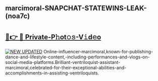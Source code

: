 ## marcimoral-SNAPCHAT-STATEWINS-LEAK-(noa7c)


# <h2><a href="https://mediaupload.pro?-20M">🔗👉 🔴 Private-P𝚑ot𝚘𝚜-V𝚒d𝚎o</a></h2>

[![NEW UPDATED](https://i.imgur.com/0qMVB7G.gif)](https://mediaupload.pro?-20M)
Online-influencer-marcimoral,known-for-publishing-dance-and-lifestyle-content,-including-performances-and-vlogs-on-social-media-platforms.Brilliant-ventriloquist-assistant-marcimoral,celebrated-for-their-exceptional-abilities-and-accomplishments-in-assisting-ventriloquists.  